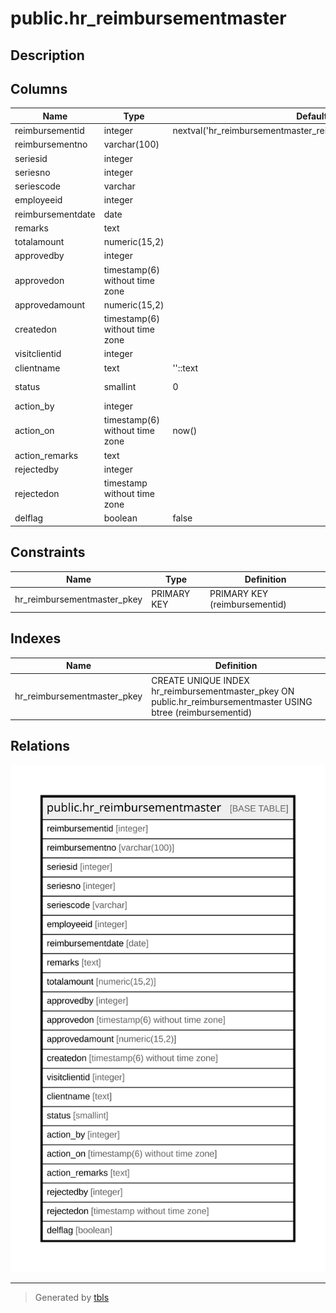 # public.hr_reimbursementmaster

## Description

## Columns

| Name | Type | Default | Nullable | Children | Parents | Comment |
| ---- | ---- | ------- | -------- | -------- | ------- | ------- |
| reimbursementid | integer | nextval('hr_reimbursementmaster_reimbursementid_seq'::regclass) | false |  |  |  |
| reimbursementno | varchar(100) |  | true |  |  |  |
| seriesid | integer |  | true |  |  |  |
| seriesno | integer |  | true |  |  |  |
| seriescode | varchar |  | true |  |  |  |
| employeeid | integer |  | true |  |  |  |
| reimbursementdate | date |  | true |  |  |  |
| remarks | text |  | true |  |  |  |
| totalamount | numeric(15,2) |  | true |  |  |  |
| approvedby | integer |  | true |  |  |  |
| approvedon | timestamp(6) without time zone |  | true |  |  |  |
| approvedamount | numeric(15,2) |  | true |  |  |  |
| createdon | timestamp(6) without time zone |  | true |  |  |  |
| visitclientid | integer |  | true |  |  |  |
| clientname | text | ''::text | true |  |  |  |
| status | smallint | 0 | true |  |  | 0=Pending,1=Cancel,2=Reject,3=In Process,4=Approve |
| action_by | integer |  | true |  |  |  |
| action_on | timestamp(6) without time zone | now() | true |  |  |  |
| action_remarks | text |  | true |  |  |  |
| rejectedby | integer |  | true |  |  |  |
| rejectedon | timestamp without time zone |  | true |  |  |  |
| delflag | boolean | false | true |  |  |  |

## Constraints

| Name | Type | Definition |
| ---- | ---- | ---------- |
| hr_reimbursementmaster_pkey | PRIMARY KEY | PRIMARY KEY (reimbursementid) |

## Indexes

| Name | Definition |
| ---- | ---------- |
| hr_reimbursementmaster_pkey | CREATE UNIQUE INDEX hr_reimbursementmaster_pkey ON public.hr_reimbursementmaster USING btree (reimbursementid) |

## Relations

![er](public.hr_reimbursementmaster.svg)

---

> Generated by [tbls](https://github.com/k1LoW/tbls)
